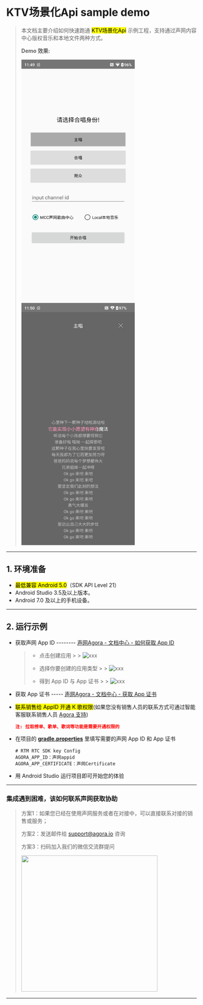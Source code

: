 # KTV场景化Api sample demo

> 本文档主要介绍如何快速跑通 <mark>KTV场景化Api</mark> 示例工程，支持通过声网内容中心版权音乐和本地文件两种方式。
>
> **Demo 效果:**
>
> <img src="image/Screenshot_20230814-114931.png" width="300" height="640"><img src="image/Screenshot_20230814-115006.png" width="300" height="640">
---

## 1. 环境准备

- <mark>最低兼容 Android 5.0</mark>（SDK API Level 21）
- Android Studio 3.5及以上版本。
- Android 7.0 及以上的手机设备。

---

## 2. 运行示例

- 获取声网 App ID -------- [声网Agora - 文档中心 - 如何获取 App ID](https://docs.agora.io/cn/Agora%20Platform/get_appid_token?platform=All%20Platforms#%E8%8E%B7%E5%8F%96-app-id)
  > - 点击创建应用
      >
      >   ![xxx](https://accktvpic.oss-cn-beijing.aliyuncs.com/pic/github_readme/create_app_1.jpg)
  >
  > - 选择你要创建的应用类型
      >
      >   ![xxx](https://accktvpic.oss-cn-beijing.aliyuncs.com/pic/github_readme/create_app_2.jpg)
  >
  > - 得到 App ID 与 App 证书
      >
      >   ![xxx](https://accktvpic.oss-cn-beijing.aliyuncs.com/pic/github_readme/get_app_id.jpg)

- 获取 App 证书 ----- [声网Agora - 文档中心 - 获取 App 证书](https://docs.agora.io/cn/Agora%20Platform/get_appid_token?platform=All%20Platforms#%E8%8E%B7%E5%8F%96-app-%E8%AF%81%E4%B9%A6)

- <mark>联系销售给 AppID 开通 K 歌权限</mark>(如果您没有销售人员的联系方式可通过智能客服联系销售人员 [Agora 支持](https://agora-ticket.agora.io/))

    ```json
    注: 拉取榜单、歌单、歌词等功能是需要开通权限的
    ```

- 在项目的 [**gradle.properties**](gradle.properties) 里填写需要的声网 App ID 和 App 证书

  ```
  # RTM RTC SDK key Config
  AGORA_APP_ID：声网appid
  AGORA_APP_CERTIFICATE：声网Certificate
  ```
- 用 Android Studio 运行项目即可开始您的体验

---

### 集成遇到困难，该如何联系声网获取协助

> 方案1：如果您已经在使用声网服务或者在对接中，可以直接联系对接的销售或服务；
>
> 方案2：发送邮件给 [support@agora.io](mailto:support@agora.io) 咨询
>
> 方案3：扫码加入我们的微信交流群提问
>
> <img src="https://download.agora.io/demo/release/SDHY_QA.jpg" width="360" height="360">
---
